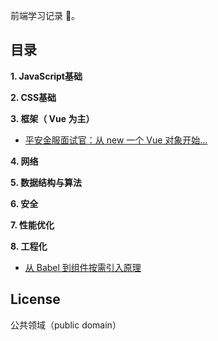 <!--
 * @Descripttion:
 * @Author: yanxu gong
 * @Date: 2020-03-11 15:23:44
 * @LastEditors: yanxu gong
 * @LastEditTime: 2020-03-19 19:58:52
 -->

前端学习记录 📝。

## 目录

**1. JavaScript基础**

**2. CSS基础**

**3. 框架（ Vue 为主）**

 * [平安金服面试官：从 new 一个 Vue 对象开始...](https://github.com/gyx-github/Front-end-development/issues/1)

**4. 网络**

**5. 数据结构与算法**

**6. 安全**

**7. 性能优化**

**8. 工程化**

 * [从 Babel 到组件按需引入原理](https://github.com/gyx-github/Front-end-development/issues/2)

## License

公共领域（public domain）
